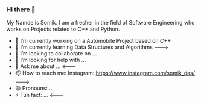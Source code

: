 ### Hi there 👋
My Namde is Somik.
I am a fresher in the field of Software Engineering who works on Projects related to C++ and Python.



- 🔭 I’m currently working on a Automobile Project based on C++
- 🌱 I’m currently learning Data Structures and Algorithms
--->
- 👯 I’m looking to collaborate on ...
- 🤔 I’m looking for help with ...
- 💬 Ask me about ...
<---
- 📫 How to reach me: Instagram: https://www.instagram.com/somik_das/
--->
- 😄 Pronouns: ...
- ⚡ Fun fact: ...
<---

